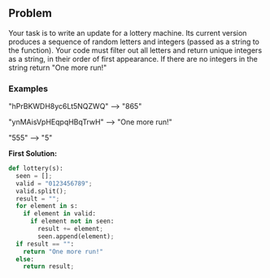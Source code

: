## Problem

Your task is to write an update for a lottery machine. Its current version produces a sequence of random letters and integers (passed as a string to the function). Your code must filter out all letters and return unique integers as a string, in their order of first appearance. If there are no integers in the string return "One more run!"

### Examples

"hPrBKWDH8yc6Lt5NQZWQ"  -->  "865"

"ynMAisVpHEqpqHBqTrwH"  -->  "One more run!"

"555"                   -->  "5"



**First Solution:**
```python
def lottery(s):
  seen = [];
  valid = "0123456789";
  valid.split();
  result = "";
  for element in s:
    if element in valid:
      if element not in seen:
        result += element; 
        seen.append(element);
  if result == "":
    return "One more run!"
  else:
    return result;
```